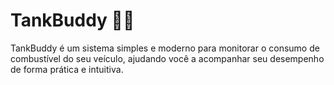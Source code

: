 # TankBuddy 🚗⛽

TankBuddy é um sistema simples e moderno para monitorar o consumo de combustível do seu veículo, ajudando você a acompanhar seu desempenho de forma prática e intuitiva.

